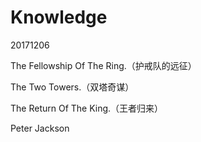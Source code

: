 # Knowledge
20171206

The Fellowship Of The Ring.（护戒队的远征）

The Two Towers.（双塔奇谋）

The Return Of The King.（王者归来）

Peter Jackson



